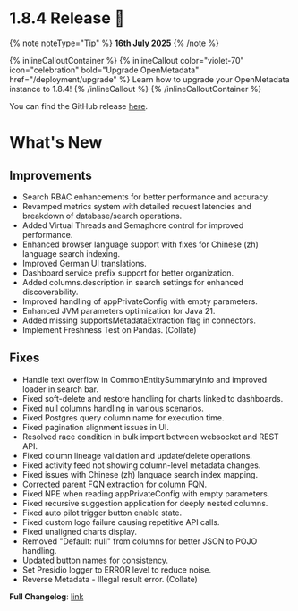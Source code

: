 # 1.8.4 Release 🎉

{% note noteType="Tip" %}
**16th July 2025**
{% /note %}

{% inlineCalloutContainer %}
{% inlineCallout
color="violet-70"
icon="celebration"
bold="Upgrade OpenMetadata"
href="/deployment/upgrade" %}
Learn how to upgrade your OpenMetadata instance to 1.8.4!
{% /inlineCallout %}
{% /inlineCalloutContainer %}

You can find the GitHub release [here](https://github.com/open-metadata/OpenMetadata/releases/tag/1.8.4-release).

# What's New

## Improvements

- Search RBAC enhancements for better performance and accuracy.
- Revamped metrics system with detailed request latencies and breakdown of database/search operations.
- Added Virtual Threads and Semaphore control for improved performance.
- Enhanced browser language support with fixes for Chinese (zh) language search indexing.
- Improved German UI translations.
- Dashboard service prefix support for better organization.
- Added columns.description in search settings for enhanced discoverability.
- Improved handling of appPrivateConfig with empty parameters.
- Enhanced JVM parameters optimization for Java 21.
- Added missing supportsMetadataExtraction flag in connectors.
- Implement Freshness Test on Pandas. (Collate)

## Fixes

- Handle text overflow in CommonEntitySummaryInfo and improved loader in search bar.
- Fixed soft-delete and restore handling for charts linked to dashboards.
- Fixed null columns handling in various scenarios.
- Fixed Postgres query column name for execution time.
- Fixed pagination alignment issues in UI.
- Resolved race condition in bulk import between websocket and REST API.
- Fixed column lineage validation and update/delete operations.
- Fixed activity feed not showing column-level metadata changes.
- Fixed issues with Chinese (zh) language search index mapping.
- Corrected parent FQN extraction for column FQN.
- Fixed NPE when reading appPrivateConfig with empty parameters.
- Fixed recursive suggestion application for deeply nested columns.
- Fixed auto pilot trigger button enable state.
- Fixed custom logo failure causing repetitive API calls.
- Fixed unaligned charts display.
- Removed "Default: null" from columns for better JSON to POJO handling.
- Updated button names for consistency.
- Set Presidio logger to ERROR level to reduce noise.
- Reverse Metadata - Illegal result error. (Collate)

**Full Changelog**: [link](https://github.com/open-metadata/OpenMetadata/compare/1.8.3-release...1.8.4-release)
